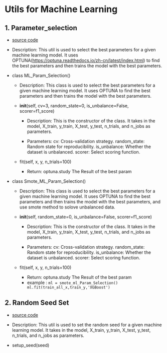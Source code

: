 # Utils for Machine Learning

## 1. Parameter_selection

- [source code](../utils/ml_parameter_selection.py)
- Description: This util is used to select the best parameters for a given machine learning model. It uses OPTUNA(https://optuna.readthedocs.io/zh-cn/latest/index.html) to find the best parameters and then trains the model with the best parameters. 

- class ML_Param_Selection() 
  - Description: This class is used to select the best parameters for a given machine learning model. It uses OPTUNA to find the best parameters and then trains the model with the best parameters. 

  - __init__(self, cv=3, random_state=0, is_unbalance=False, scorer=f1_score) 

    - Description: This is the constructor of the class. It takes in the model, X_train, y_train, X_test, y_test, n_trials, and n_jobs as parameters. 

    - Parameters: cv: Cross-validation strategy. random_state: Random state for reproducibility. is_unbalance: Whether the dataset is unbalanced. scorer: Select scoring function. 

  - fit(self, x, y, n_trials=100) 
    - Return: optuna.study  The Result of the best param    
- class Smote_ML_Param_Selection() 
  - Description: This class is used to select the best parameters for a given machine learning model. It uses OPTUNA to find the best parameters and then trains the model with the best parameters, and use smote method to solove unbalanced data.

  - __init__(self, random_state=0, is_unbalance=False, scorer=f1_score) 

    - Description: This is the constructor of the class. It takes in the model, X_train, y_train, X_test, y_test, n_trials, and n_jobs as parameters. 

    - Parameters: cv: Cross-validation strategy. random_state: Random state for reproducibility. is_unbalance: Whether the dataset is unbalanced. scorer: Select scoring function. 

  - fit(self, x, y, n_trials=100) 
    - Return: optuna.study  The Result of the best param
    - example :
      `ml = smote_ml_Param_Selection()
       ml.fit(train_all_x,train_y,'XGBoost')`


## 2. Random Seed Set

- [source code](../utils/machine_learning.py.py)
- Description: This util is used to set the random seed for a given machine learning model. It takes in the model, X_train, y_train, X_test, y_test, n_trials, and n_jobs as parameters. 

- setup_seed(seed)
